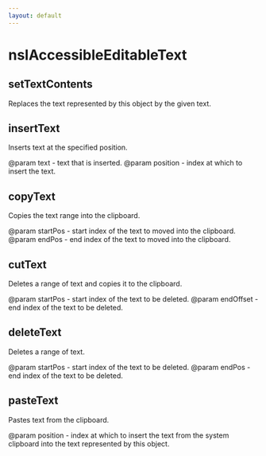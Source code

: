 ```yaml
---
layout: default
---
```


# nsIAccessibleEditableText #

## setTextContents ##

Replaces the text represented by this object by the given text.


## insertText ##

Inserts text at the specified position.

@param text - text that is inserted.
@param position - index at which to insert the text.


## copyText ##

Copies the text range into the clipboard.

@param startPos - start index of the text to moved into the clipboard.
@param endPos - end index of the text to moved into the clipboard.


## cutText ##

Deletes a range of text and copies it to the clipboard.

@param startPos - start index of the text to be deleted.
@param endOffset - end index of the text to be deleted.


## deleteText ##

Deletes a range of text.

@param startPos - start index of the text to be deleted.
@param endPos - end index of the text to be deleted.


## pasteText ##

Pastes text from the clipboard.

@param position - index at which to insert the text from the system
                  clipboard into the text represented by this object.

